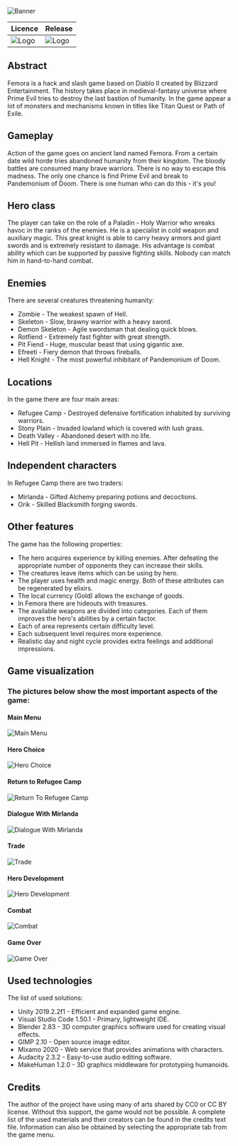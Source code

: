 ![Banner](./Media/Banner.png)

Licence | Release
------- | -------
![Logo](./Media/Logo.png) | ![Logo](./Media/Logo.png)

## Abstract

Femora is a hack and slash game based on Diablo II created by Blizzard Entertainment. The history takes place in medieval-fantasy universe where Prime Evil tries to destroy the last bastion of humanity. In the game appear a lot of monsters and mechanisms known in titles like Titan Quest or Path of Exile.

## Gameplay

Action of the game goes on ancient land named Femora. From a certain date wild horde tries abandoned humanity from their kingdom. The bloody battles are consumed many brave warriors. There is no way to escape this madness. The only one chance is find Prime Evil and break to Pandemonium of Doom. There is one human who can do this - it's you!

## Hero class

The player can take on the role of a Paladin - Holy Warrior who wreaks havoc in the ranks of the enemies. He is a specialist in cold weapon and auxiliary magic. This great knight is able to carry heavy armors and giant swords and is extremely resistant to damage. His advantage is combat ability which can be supported by passive fighting skills. Nobody can match him in hand-to-hand combat.

## Enemies

There are several creatures threatening humanity:
* Zombie - The weakest spawn of Hell.
* Skeleton - Slow, brawny warrior with a heavy sword.
* Demon Skeleton - Agile swordsman that dealing quick blows.
* Rotfiend - Extremely fast fighter with great strength.
* Pit Fiend - Huge, muscular beast that using gigantic axe.
* Efreeti - Fiery demon that throws fireballs.
* Hell Knight - The most powerful inhibitant of Pandemonium of Doom.

## Locations

In the game there are four main areas:
* Refugee Camp - Destroyed defensive fortification inhabited by surviving warriors.
* Stony Plain - Invaded lowland which is covered with lush grass.
* Death Valley - Abandoned desert with no life.
* Hell Pit - Hellish land immersed in flames and lava.

## Independent characters

In Refugee Camp there are two traders:
* Mirlanda - Gifted Alchemy preparing potions and decoctions.
* Orik - Skilled Blacksmith forging swords.

## Other features

The game has the following properties:
* The hero acquires experience by killing enemies. After defeating the appropriate number of opponents they can increase their skills.
* The creatures leave items which can be using by hero.
* The player uses health and magic energy. Both of these attributes can be regenerated by elixirs.
* The local currency (Gold) allows the exchange of goods.
* In Femora there are hideouts with treasures.
* The available weapons are divided into categories. Each of them improves the hero's abilities by a certain factor.
* Each of area represents certain difficulty level.
* Each subsequent level requires more experience.
* Realistic day and night cycle provides extra feelings and additional impressions.

## Game visualization

### The pictures below show the most important aspects of the game:

#### Main Menu
![Main Menu](./Media/MainMenu.png)
#### Hero Choice
![Hero Choice](./Media/HeroChoice.png)
#### Return to Refugee Camp
![Return To Refugee Camp](./Media/ReturnToRefugeeCamp.png)
#### Dialogue With Mirlanda
![Dialogue With Mirlanda](./Media/DialogueWithMirlanda.png)
#### Trade
![Trade](./Media/Trade.png)
#### Hero Development
![Hero Development](./Media/HeroDevelopment.png)
#### Combat
![Combat](./Media/Combat.png)
#### Game Over
![Game Over](./Media/GameOver.png)

## Used technologies

The list of used solutions:
* Unity 2019.2.2f1 - Efficient and expanded game engine.
* Visual Studio Code 1.50.1 - Primary, lightweight IDE.
* Blender 2.83 - 3D computer graphics software used for creating visual effects.
* GIMP 2.10 - Open source image editor.
* Mixamo 2020 - Web service that provides animations with characters.
* Audacity 2.3.2 - Easy-to-use audio editing software.
* MakeHuman 1.2.0 - 3D graphics middleware for prototyping humanoids.

## Credits

The author of the project have using many of arts shared by CC0 or CC BY license. Without this support, the game would not be possible. A complete list of the used materials and their creators can be found in the credits text file. Information can also be obtained by selecting the appropriate tab from the game menu.
